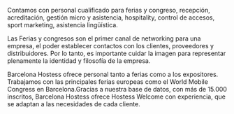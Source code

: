 Contamos con personal cualificado para ferias y congreso, recepción, acreditación, gestión micro y asistencia, hospitality, control de accesos, sport marketing, asistencia lingüística.

Las Ferias y congresos son el primer canal de networking para una empresa, el poder establecer contactos con los clientes, proveedores y distribuidores. Por lo tanto, es importante cuidar la imagen para representar plenamente la identidad y filosofía de la empresa.

Barcelona Hostess ofrece personal tanto a ferias como a los expositores. Trabajamos con las principales ferias europeas como el World Mobile Congress en Barcelona.Gracias a nuestra base de datos, con más de 15.000 inscritos, Barcelona Hostess ofrece Hostess Welcome con experiencia, que se adaptan a las necesidades de cada cliente.